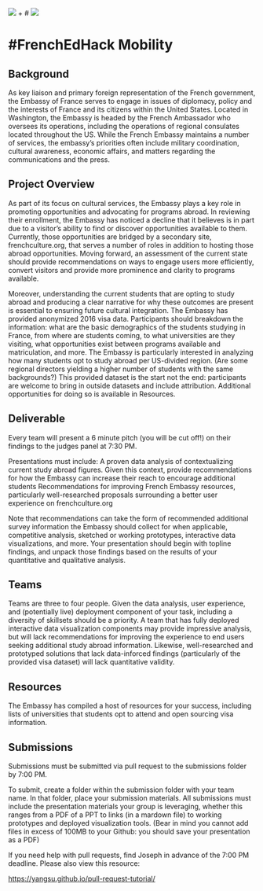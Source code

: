 ![](https://ga-dash.s3.amazonaws.com/production/assets/logo-9f88ae6c9c3871690e33280fcf557f33.png) + # ![](https://french.georgetown.edu/sites/french/files/files/upload/ambassade.jpg)

# #FrenchEdHack Mobility

## Background
As key liaison and primary foreign representation of the French government, the Embassy of France serves to engage in issues of diplomacy, policy and the interests of France and its citizens within the United States. Located in Washington, the Embassy is headed by the French Ambassador who oversees its operations, including the operations of regional consulates located throughout the US. While the French Embassy maintains a number of services, the embassy’s priorities often include military coordination, cultural awareness, economic affairs, and matters regarding the communications and the press. 

## Project Overview
As part of its focus on cultural services, the Embassy plays a key role in promoting opportunities and advocating for programs abroad. In reviewing their enrollment, the Embassy has noticed a decline that it believes is in part due to a visitor’s ability to find or discover opportunities available to them. Currently, those opportunities are bridged by a secondary site, frenchculture.org, that serves a number of roles in addition to hosting those abroad opportunities. Moving forward, an assessment of the current state should provide recommendations on ways to engage users more efficiently, convert visitors and provide more prominence and clarity to programs available.

Moreover, understanding the current students that are opting to study abroad and producing a clear narrative for why these outcomes are present is essential to ensuring future cultural integration. The Embassy has provided anonymized 2016 visa data. Participants should breakdown the information: what are the basic demographics of the students studying in France, from where are students coming, to what universities are they visiting, what opportunities exist between programs available and matriculation, and more. The Embassy is particularly interested in analyzing how many students opt to study abroad per US-divided region. (Are some regional directors yielding a higher number of students with the same backgrounds?) This provided dataset is the start not the end: participants are welcome to bring in outside datasets and include attribution. Additional opportunities for doing so is available in Resources.

## Deliverable
Every team will present a 6 minute pitch (you will be cut off!) on their findings to the judges panel at 7:30 PM. 

Presentations must include:
A proven data analysis of contextualizing current study abroad figures. Given this context, provide recommendations for how the Embassy can increase their reach to encourage additional students
Recommendations for improving French Embassy resources, particularly well-researched proposals surrounding a better user experience on frenchculture.org

Note that recommendations can take the form of recommended additional survey information the Embassy should collect for when applicable, competitive analysis, sketched or working prototypes, interactive data visualizations, and more. Your presentation should begin with topline findings, and unpack those findings based on the results of your quantitative and qualitative analysis.

## Teams
Teams are three to four people. Given the data analysis, user experience, and (potentially live) deployment component of your task, including a diversity of skillsets should be a priority. A team that has fully deployed interactive data visualization components may provide impressive analysis, but will lack recommendations for improving the experience to end users seeking additional study abroad information. Likewise, well-researched and prototyped solutions that lack data-inforced findings (particularly of the provided visa dataset) will lack quantitative validity.

## Resources
The Embassy has compiled a host of resources for your success, including lists of universities that students opt to attend and open sourcing visa information.


## Submissions
Submissions must be submitted via pull request to the submissions folder by 7:00 PM.

To submit, create a folder within the submission folder with your team name. In that folder, place your submission materials. All submissions must include the presentation materials your group is leveraging, whether this ranges from a PDF of a PPT to links (in a mardown file) to working prototypes and deployed visualization tools. (Bear in mind you cannot add files in excess of 100MB to your Github: you should save your presentation as a PDF)

If you need help with pull requests, find Joseph in advance of the 7:00 PM deadline. Please also view this resource:

https://yangsu.github.io/pull-request-tutorial/





